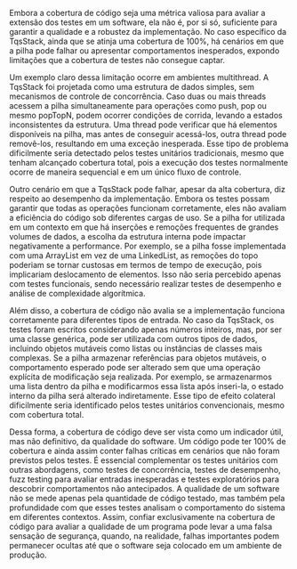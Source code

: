 Embora a cobertura de código seja uma métrica valiosa para avaliar a extensão dos testes em um software, ela não é, por si só, suficiente para garantir a qualidade e a robustez da implementação. No caso específico da TqsStack, ainda que se atinja uma cobertura de 100%, há cenários em que a pilha pode falhar ou apresentar comportamentos inesperados, expondo limitações que a cobertura de testes não consegue captar.

Um exemplo claro dessa limitação ocorre em ambientes multithread. A TqsStack foi projetada como uma estrutura de dados simples, sem mecanismos de controle de concorrência. Caso duas ou mais threads acessem a pilha simultaneamente para operações como push, pop ou mesmo popTopN, podem ocorrer condições de corrida, levando a estados inconsistentes da estrutura. Uma thread pode verificar que há elementos disponíveis na pilha, mas antes de conseguir acessá-los, outra thread pode removê-los, resultando em uma exceção inesperada. Esse tipo de problema dificilmente seria detectado pelos testes unitários tradicionais, mesmo que tenham alcançado cobertura total, pois a execução dos testes normalmente ocorre de maneira sequencial e em um único fluxo de controle.

Outro cenário em que a TqsStack pode falhar, apesar da alta cobertura, diz respeito ao desempenho da implementação. Embora os testes possam garantir que todas as operações funcionam corretamente, eles não avaliam a eficiência do código sob diferentes cargas de uso. Se a pilha for utilizada em um contexto em que há inserções e remoções frequentes de grandes volumes de dados, a escolha da estrutura interna pode impactar negativamente a performance. Por exemplo, se a pilha fosse implementada com uma ArrayList em vez de uma LinkedList, as remoções do topo poderiam se tornar custosas em termos de tempo de execução, pois implicariam deslocamento de elementos. Isso não seria percebido apenas com testes funcionais, sendo necessário realizar testes de desempenho e análise de complexidade algorítmica.

Além disso, a cobertura de código não avalia se a implementação funciona corretamente para diferentes tipos de entrada. No caso da TqsStack, os testes foram escritos considerando apenas números inteiros, mas, por ser uma classe genérica, pode ser utilizada com outros tipos de dados, incluindo objetos mutáveis como listas ou instâncias de classes mais complexas. Se a pilha armazenar referências para objetos mutáveis, o comportamento esperado pode ser alterado sem que uma operação explícita de modificação seja realizada. Por exemplo, se armazenarmos uma lista dentro da pilha e modificarmos essa lista após inseri-la, o estado interno da pilha será alterado indiretamente. Esse tipo de efeito colateral dificilmente seria identificado pelos testes unitários convencionais, mesmo com cobertura total.

Dessa forma, a cobertura de código deve ser vista como um indicador útil, mas não definitivo, da qualidade do software. Um código pode ter 100% de cobertura e ainda assim conter falhas críticas em cenários que não foram previstos pelos testes. É essencial complementar os testes unitários com outras abordagens, como testes de concorrência, testes de desempenho, fuzz testing para avaliar entradas inesperadas e testes exploratórios para descobrir comportamentos não antecipados. A qualidade de um software não se mede apenas pela quantidade de código testado, mas também pela profundidade com que esses testes analisam o comportamento do sistema em diferentes contextos. Assim, confiar exclusivamente na cobertura de código para avaliar a qualidade de um programa pode levar a uma falsa sensação de segurança, quando, na realidade, falhas importantes podem permanecer ocultas até que o software seja colocado em um ambiente de produção.